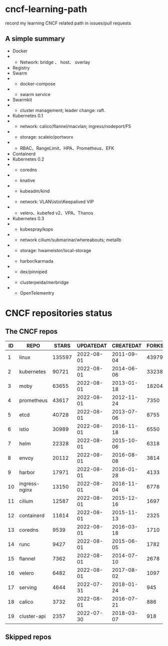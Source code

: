 # cncf-learning-path
record my learning CNCF related path in issues/pull requests

## A simple summary
- Docker
- - Network: bridge 、 host、 overlay
- Registry
- Swarm
- - docker-compose
- - swarm service
- Swarmkit
- - cluster management; leader change: raft.
- Kubernetes 0.1
- - network: calico/flannel/macvlan; ingress/nodeport/F5
- - storage: scaleio/portworx
- - RBAC、RangeLimit、HPA、Prometheus、EFK
- Containerd
- Kubernetes 0.2
- - coredns
- - knative
- - kubeadm/kind
- - network: VLAN\istio\Keepalived VIP
- - velero、kubefed v2、VPA、Thanos
- Kubernetes 0.3
- - kubespray/kops
- - network cilium/submarinar/whereabouts; metallb
- - storage: hwameistor/local-storage
- - harbor/karmada
- - dex/pinniped
- - clusterpeida/merbridge
- - OpenTelementry

# CNCF repositories status
<!--START_SECTION:github_repos-->
## The CNCF repos
| ID |     REPO      | STARS  | UPDATEDAT  | CREATEDAT  | FORKSCOUNT |
|----|---------------|--------|------------|------------|------------|
|  1 | linux         | 135597 | 2022-08-01 | 2011-09-04 |      43979 |
|  2 | kubernetes    |  90721 | 2022-08-01 | 2014-06-06 |      33238 |
|  3 | moby          |  63655 | 2022-08-01 | 2013-01-18 |      18204 |
|  4 | prometheus    |  43617 | 2022-08-01 | 2012-11-24 |       7350 |
|  5 | etcd          |  40728 | 2022-08-01 | 2013-07-06 |       8755 |
|  6 | istio         |  30989 | 2022-08-01 | 2016-11-18 |       6550 |
|  7 | helm          |  22328 | 2022-08-01 | 2015-10-06 |       6318 |
|  8 | envoy         |  20112 | 2022-08-01 | 2016-08-08 |       3814 |
|  9 | harbor        |  17971 | 2022-08-01 | 2016-01-28 |       4133 |
| 10 | ingress-nginx |  13150 | 2022-08-01 | 2016-11-04 |       6778 |
| 11 | cilium        |  12587 | 2022-08-01 | 2015-12-16 |       1697 |
| 12 | containerd    |  11614 | 2022-08-01 | 2015-11-13 |       2325 |
| 13 | coredns       |   9539 | 2022-08-01 | 2016-03-18 |       1710 |
| 14 | runc          |   9427 | 2022-08-01 | 2015-06-05 |       1782 |
| 15 | flannel       |   7362 | 2022-08-01 | 2014-07-10 |       2678 |
| 16 | velero        |   6482 | 2022-08-01 | 2017-08-02 |       1097 |
| 17 | serving       |   4644 | 2022-07-31 | 2018-01-24 |        945 |
| 18 | calico        |   3732 | 2022-08-01 | 2016-07-21 |        886 |
| 19 | cluster-api   |   2357 | 2022-07-30 | 2018-03-07 |        918 |



## Skipped repos
<!--END_SECTION:github_repos-->
